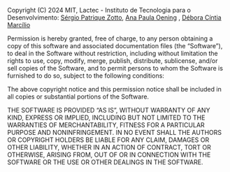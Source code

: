 Copyright (C) 2024  MIT, Lactec - Instituto de Tecnologia para o Desenvolvimento: [Sérgio Patrique Zotto](mailto:sergio.zotto@lactec.edu.br), [Ana Paula Oening](mailto:ana.oening@lactec.com.br) , [Débora Cíntia Marcílio](mailto:debora@lactec.com.br)



Permission is hereby granted, free of charge, to any person obtaining a copy of this software and associated documentation files (the “Software”), to deal in the Software without restriction, including without limitation the rights to use, copy, modify, merge, publish, distribute, sublicense, and/or sell copies of the Software, and to permit persons to whom the Software is furnished to do so, subject to the following conditions:

The above copyright notice and this permission notice shall be included in all copies or substantial portions of the Software.

THE SOFTWARE IS PROVIDED “AS IS”, WITHOUT WARRANTY OF ANY KIND, EXPRESS OR IMPLIED, INCLUDING BUT NOT LIMITED TO THE WARRANTIES OF MERCHANTABILITY, FITNESS FOR A PARTICULAR PURPOSE AND NONINFRINGEMENT. IN NO EVENT SHALL THE AUTHORS OR COPYRIGHT HOLDERS BE LIABLE FOR ANY CLAIM, DAMAGES OR OTHER LIABILITY, WHETHER IN AN ACTION OF CONTRACT, TORT OR OTHERWISE, ARISING FROM, OUT OF OR IN CONNECTION WITH THE SOFTWARE OR THE USE OR OTHER DEALINGS IN THE SOFTWARE.
